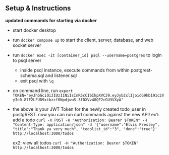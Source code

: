 ## Setup & Instructions

**updated commands for starting via docker**

- start docker desktop
- run `docker compose up` to start the client, server, database, and web socket server
- run `docker exec -it [container_id] psql --username=postgres` to login to psql server
  - inside psql instance, execute commands from within postgrest-schema.sql and listener.sql
  - exit psql with `\q`
- on command line, run `export TOKEN="eyJhbGciOiJIUzI1NiIsInR5cCI6IkpXVCJ9.eyJyb2xlIjoidG9kb191c2VyIn0.87F2LFUD9xibzcf0NpdjwuS-3fDXVv48QF2cGU3VXyA"`

- the above is your JWT Token for the newly created todo_user in postgREST. now you can run curl commands against the new API!
  ex1: add a todo `curl -X POST -H "Authorization: Bearer $TOKEN" -H "Content-Type: application/json" -d '{"username":"Elvis Presley", "title":"Thank ya very much", "todolist_id":"3", "done":"true"}' http://localhost:3000/todos`

  ex2: view all todos `curl -H "Authorization: Bearer $TOKEN" http://localhost:3000/todos`

<!-- **commands for running locally**

- Run `createdb supaSkateboard`
- Connect to db using `psql supaSkateboard`
- Run the SQL in supaSchema.sql to create tables
- Run the SQL in seed-data.sql to populate the tables
- Run the SQL in listener.sql to attach a listener for any updates in todos
- Run `LISTEN todos_change;` while connected to the supaSkateboard database
- Connect to supaSkateboard from a different terminal and perform insert / update / delete on a todo
- From the listening terminal, run any sql command `;` and you should receive the notification

- run `npm install`
- start the listener client with `npm start`
- create a .env file with the following:
  - PG_HOST
  - PG_PORT
  - PG_DATABASE
  - PG_USER
  - PG_PASSWORD
- PG_DATABASE=supaSkateboard
- The other env variables you can find by running `\conninfo` while connected to psql
- connect to the database from another psql terminal and test by adding a record to the todos table:
  `sql
        INSERT INTO todos (title, done, username, todolist_id) VALUES
('Test notifications', false, 'user1', 1); -->
